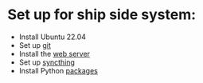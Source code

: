 # Set up for ship side system:

- Install Ubuntu 22.04
- Set up [git](git.md)
- Install the [web server](Ship.webserver.md)
- Set up [syncthing](syncthing.md)
- Install Python [packages](python.packages.md)
